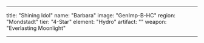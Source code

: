 ---

title: "Shining Idol"
name: "Barbara"
image: "GenImp-B-HC"
region: "Mondstadt"
tier: "4-Star"
element: "Hydro"
artifact: ""
weapon: "Everlasting Moonlight"

---